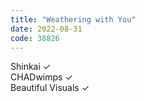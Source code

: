 ```yaml
---
title: "Weathering with You"
date: 2022-08-31
code: 38826
---
```

Shinkai ✓<br>
CHADwimps ✓<br>
Beautiful Visuals ✓